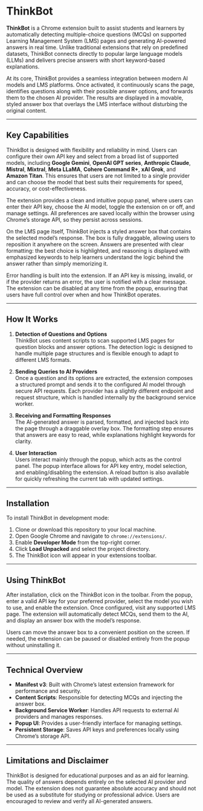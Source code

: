 
# ThinkBot

**ThinkBot** is a Chrome extension built to assist students and learners by automatically detecting multiple-choice questions (MCQs) on supported Learning Management System (LMS) pages and generating AI-powered answers in real time. Unlike traditional extensions that rely on predefined datasets, ThinkBot connects directly to popular large language models (LLMs) and delivers precise answers with short keyword-based explanations.

At its core, ThinkBot provides a seamless integration between modern AI models and LMS platforms. Once activated, it continuously scans the page, identifies questions along with their possible answer options, and forwards them to the chosen AI provider. The results are displayed in a movable, styled answer box that overlays the LMS interface without disturbing the original content.

---

## Key Capabilities

ThinkBot is designed with flexibility and reliability in mind. Users can configure their own API key and select from a broad list of supported models, including **Google Gemini**, **OpenAI GPT series**, **Anthropic Claude**, **Mistral**, **Mixtral**, **Meta LLaMA**, **Cohere Command R+**, **xAI Grok**, and **Amazon Titan**. This ensures that users are not limited to a single provider and can choose the model that best suits their requirements for speed, accuracy, or cost-effectiveness.

The extension provides a clean and intuitive popup panel, where users can enter their API key, choose the AI model, toggle the extension on or off, and manage settings. All preferences are saved locally within the browser using Chrome’s storage API, so they persist across sessions.

On the LMS page itself, ThinkBot injects a styled answer box that contains the selected model’s response. The box is fully draggable, allowing users to reposition it anywhere on the screen. Answers are presented with clear formatting: the best choice is highlighted, and reasoning is displayed with emphasized keywords to help learners understand the logic behind the answer rather than simply memorizing it.

Error handling is built into the extension. If an API key is missing, invalid, or if the provider returns an error, the user is notified with a clear message. The extension can be disabled at any time from the popup, ensuring that users have full control over when and how ThinkBot operates.

---

## How It Works

1. **Detection of Questions and Options**  
   ThinkBot uses content scripts to scan supported LMS pages for question blocks and answer options. The detection logic is designed to handle multiple page structures and is flexible enough to adapt to different LMS formats.

2. **Sending Queries to AI Providers**  
   Once a question and its options are extracted, the extension composes a structured prompt and sends it to the configured AI model through secure API requests. Each provider has a slightly different endpoint and request structure, which is handled internally by the background service worker.

3. **Receiving and Formatting Responses**  
   The AI-generated answer is parsed, formatted, and injected back into the page through a draggable overlay box. The formatting step ensures that answers are easy to read, while explanations highlight keywords for clarity.

4. **User Interaction**  
   Users interact mainly through the popup, which acts as the control panel. The popup interface allows for API key entry, model selection, and enabling/disabling the extension. A reload button is also available for quickly refreshing the current tab with updated settings.

---

## Installation

To install ThinkBot in development mode:

1. Clone or download this repository to your local machine.  
2. Open Google Chrome and navigate to `chrome://extensions/`.  
3. Enable **Developer Mode** from the top-right corner.  
4. Click **Load Unpacked** and select the project directory.  
5. The ThinkBot icon will appear in your extensions toolbar.  

---

## Using ThinkBot

After installation, click on the ThinkBot icon in the toolbar. From the popup, enter a valid API key for your preferred provider, select the model you wish to use, and enable the extension. Once configured, visit any supported LMS page. The extension will automatically detect MCQs, send them to the AI, and display an answer box with the model’s response.

Users can move the answer box to a convenient position on the screen. If needed, the extension can be paused or disabled entirely from the popup without uninstalling it.

---

## Technical Overview

- **Manifest v3**: Built with Chrome’s latest extension framework for performance and security.  
- **Content Scripts**: Responsible for detecting MCQs and injecting the answer box.  
- **Background Service Worker**: Handles API requests to external AI providers and manages responses.  
- **Popup UI**: Provides a user-friendly interface for managing settings.  
- **Persistent Storage**: Saves API keys and preferences locally using Chrome’s storage API.  

---

## Limitations and Disclaimer

ThinkBot is designed for educational purposes and as an aid for learning. The quality of answers depends entirely on the selected AI provider and model. The extension does not guarantee absolute accuracy and should not be used as a substitute for studying or professional advice. Users are encouraged to review and verify all AI-generated answers.
